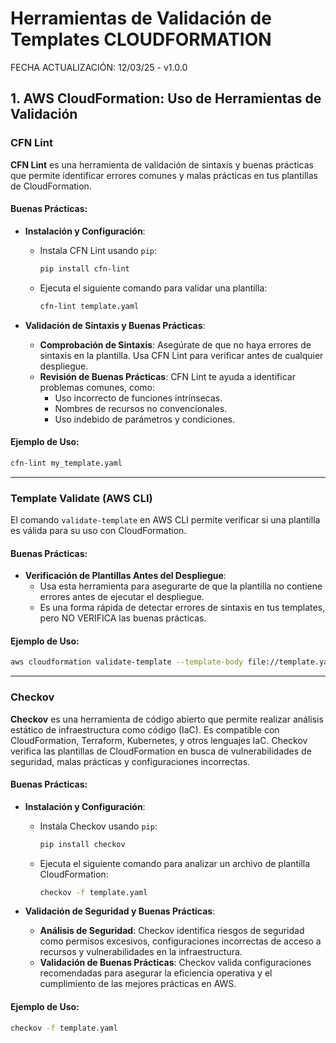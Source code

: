 # Herramientas de Validación de Templates CLOUDFORMATION

FECHA ACTUALIZACIÓN: 12/03/25 - v1.0.0

## **1. AWS CloudFormation: Uso de Herramientas de Validación**

### **CFN Lint**
**CFN Lint** es una herramienta de validación de sintaxis y buenas prácticas que permite identificar errores comunes y malas prácticas en tus plantillas de CloudFormation.

#### Buenas Prácticas:
- **Instalación y Configuración**:
    - Instala CFN Lint usando `pip`:
      ```bash
      pip install cfn-lint
      ```
    - Ejecuta el siguiente comando para validar una plantilla:
      ```bash
      cfn-lint template.yaml
      ```

- **Validación de Sintaxis y Buenas Prácticas**:
    - **Comprobación de Sintaxis**: Asegúrate de que no haya errores de sintaxis en la plantilla. Usa CFN Lint para verificar antes de cualquier despliegue.
    - **Revisión de Buenas Prácticas**: CFN Lint te ayuda a identificar problemas comunes, como:
      - Uso incorrecto de funciones intrínsecas.
      - Nombres de recursos no convencionales.
      - Uso indebido de parámetros y condiciones.

#### Ejemplo de Uso:
```bash
cfn-lint my_template.yaml
```

---

### **Template Validate (AWS CLI)**
El comando `validate-template` en AWS CLI permite verificar si una plantilla es válida para su uso con CloudFormation.

#### Buenas Prácticas:
- **Verificación de Plantillas Antes del Despliegue**:
    - Usa esta herramienta para asegurarte de que la plantilla no contiene errores antes de ejecutar el despliegue.
    - Es una forma rápida de detectar errores de sintaxis en tus templates, pero NO VERIFICA las buenas prácticas.

#### Ejemplo de Uso:
```bash
aws cloudformation validate-template --template-body file://template.yaml
```

---

### **Checkov**
**Checkov** es una herramienta de código abierto que permite realizar análisis estático de infraestructura como código (IaC). Es compatible con CloudFormation, Terraform, Kubernetes, y otros lenguajes IaC. Checkov verifica las plantillas de CloudFormation en busca de vulnerabilidades de seguridad, malas prácticas y configuraciones incorrectas.

#### Buenas Prácticas:
- **Instalación y Configuración**:
    - Instala Checkov usando `pip`:
      ```bash
      pip install checkov
      ```
    - Ejecuta el siguiente comando para analizar un archivo de plantilla CloudFormation:
      ```bash
      checkov -f template.yaml
      ```

- **Validación de Seguridad y Buenas Prácticas**:
    - **Análisis de Seguridad**: Checkov identifica riesgos de seguridad como permisos excesivos, configuraciones incorrectas de acceso a recursos y vulnerabilidades en la infraestructura.
    - **Validación de Buenas Prácticas**: Checkov valida configuraciones recomendadas para asegurar la eficiencia operativa y el cumplimiento de las mejores prácticas en AWS.

#### Ejemplo de Uso:
```bash
checkov -f template.yaml
```
